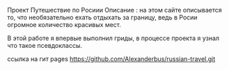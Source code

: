 Проект Путешествие по Росиии
Описание :  на этом сайте описывается то, что необязательно ехать отдыхать за границу, ведь в Росии огромное количество красивых мест.

В этой работе я впервые выполнил гриды, в процессе проекта я узнал что такое псевдоклассы.

 ссылка на гит pages https://github.com/Alexanderbus/russian-travel.git
